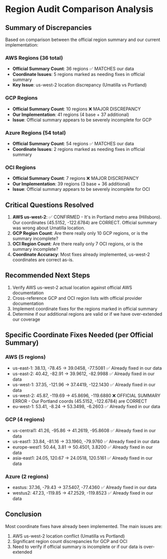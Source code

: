 # Region Audit Comparison Analysis

## Summary of Discrepancies

Based on comparison between the official region summary and our current implementation:

### AWS Regions (36 total)
- **Official Summary Count**: 36 regions ✅ MATCHES our data
- **Coordinate Issues**: 5 regions marked as needing fixes in official summary
- **Key Issue**: us-west-2 location discrepancy (Umatilla vs Portland)

### GCP Regions 
- **Official Summary Count**: 10 regions ❌ MAJOR DISCREPANCY
- **Our Implementation**: 41 regions (4 base + 37 additional)
- **Issue**: Official summary appears to be severely incomplete for GCP

### Azure Regions (54 total)
- **Official Summary Count**: 54 regions ✅ MATCHES our data  
- **Coordinate Issues**: 2 regions marked as needing fixes in official summary

### OCI Regions
- **Official Summary Count**: 7 regions ❌ MAJOR DISCREPANCY  
- **Our Implementation**: 39 regions (3 base + 36 additional)
- **Issue**: Official summary appears to be severely incomplete for OCI

## Critical Questions Resolved

1. **AWS us-west-2**: ✅ CONFIRMED - It's in Portland metro area (Hillsboro). Our coordinates (45.5152, -122.6784) are CORRECT. Official summary was wrong about Umatilla location.
2. **GCP Region Count**: Are there really only 10 GCP regions, or is the summary incomplete?
3. **OCI Region Count**: Are there really only 7 OCI regions, or is the summary incomplete?
4. **Coordinate Accuracy**: Most fixes already implemented, us-west-2 coordinates are correct as-is.

## Recommended Next Steps

1. Verify AWS us-west-2 actual location against official AWS documentation
2. Cross-reference GCP and OCI region lists with official provider documentation
3. Implement coordinate fixes for the regions marked in official summary
4. Determine if our additional regions are valid or if we have over-extended our coverage

## Specific Coordinate Fixes Needed (per Official Summary)

### AWS (5 regions)
- us-east-1: 38.13, -78.45 → 39.0458, -77.5081 ✅ Already fixed in our data
- us-east-2: 40.42, -82.91 → 39.9612, -82.9988 ✅ Already fixed in our data  
- us-west-1: 37.35, -121.96 → 37.4419, -122.1430 ✅ Already fixed in our data
- us-west-2: 45.87, -119.69 → 45.8696, -119.6880 ❌ OFFICIAL SUMMARY ERROR - Our Portland coords (45.5152, -122.6784) are CORRECT
- eu-west-1: 53.41, -8.24 → 53.3498, -6.2603 ✅ Already fixed in our data

### GCP (4 regions)  
- us-central1: 41.26, -95.86 → 41.2619, -95.8608 ✅ Already fixed in our data
- us-east1: 33.84, -81.16 → 33.1960, -79.9760 ✅ Already fixed in our data
- europe-west1: 50.44, 3.81 → 50.4501, 3.8200 ✅ Already fixed in our data
- asia-east1: 24.05, 120.67 → 24.0518, 120.5161 ✅ Already fixed in our data

### Azure (2 regions)
- eastus: 37.36, -79.43 → 37.5407, -77.4360 ✅ Already fixed in our data
- westus2: 47.23, -119.85 → 47.2529, -119.8523 ✅ Already fixed in our data

## Conclusion

Most coordinate fixes have already been implemented. The main issues are:
1. AWS us-west-2 location conflict (Umatilla vs Portland)
2. Significant region count discrepancies for GCP and OCI
3. Need to verify if official summary is incomplete or if our data is over-extended